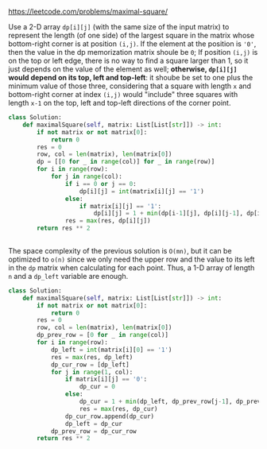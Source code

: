 <https://leetcode.com/problems/maximal-square/>

Use a 2-D array `dp[i][j]` (with the same size of the input matrix) to represent the length (of one side) of the largest square in the matrix whose bottom-right corner is at position `(i,j)`. If the element at the position is `'0'`, then the value in the dp memorization matrix shoule be `0`; If position `(i,j)` is on the top or left edge, there is no way to find a square larger than 1, so it just depends on the value of the element as well; **otherwise, `dp[i][j]` would depend on its top, left and top-left**: it shoube be set to one plus the minimum value of those three, considering that a square with length `x` and bottom-right corner at index `(i,j)` would "include" three squares with length `x-1` on the top, left and top-left directions of the corner point.

```python
class Solution:
    def maximalSquare(self, matrix: List[List[str]]) -> int:
        if not matrix or not matrix[0]:
            return 0
        res = 0
        row, col = len(matrix), len(matrix[0])
        dp = [[0 for _ in range(col)] for _ in range(row)]
        for i in range(row):
            for j in range(col):
                if i == 0 or j == 0:
                    dp[i][j] = int(matrix[i][j] == '1')
                else:
                    if matrix[i][j] == '1':
                        dp[i][j] = 1 + min(dp[i-1][j], dp[i][j-1], dp[i-1][j-1])
                res = max(res, dp[i][j])
        return res ** 2
    
```

The space complexity of the previous solution is `O(mn)`, but it can be optimized to `o(n)` since we only need the upper row and the value to its left in the `dp` matrix when calculating for each point. Thus, a 1-D array of length `n` and a `dp_left` variable are enough.

```python
class Solution:
    def maximalSquare(self, matrix: List[List[str]]) -> int:
        if not matrix or not matrix[0]:
            return 0
        res = 0
        row, col = len(matrix), len(matrix[0])
        dp_prev_row = [0 for _ in range(col)]
        for i in range(row):
            dp_left = int(matrix[i][0] == '1')
            res = max(res, dp_left)
            dp_cur_row = [dp_left]
            for j in range(1, col):
                if matrix[i][j] == '0':
                    dp_cur = 0
                else:
                    dp_cur = 1 + min(dp_left, dp_prev_row[j-1], dp_prev_row[j])
                    res = max(res, dp_cur)
                dp_cur_row.append(dp_cur)
                dp_left = dp_cur
            dp_prev_row = dp_cur_row
        return res ** 2
            
```



